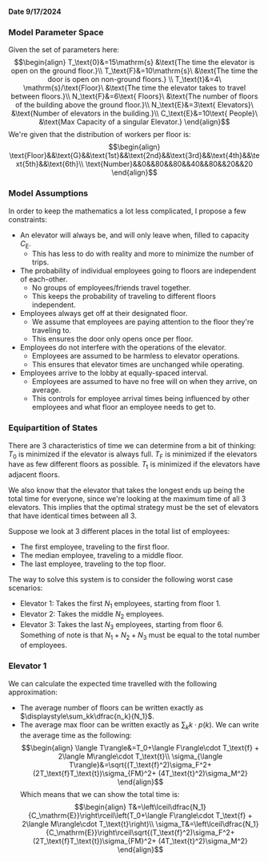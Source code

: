 **Date 9/17/2024**

### Model Parameter Space
Given the set of parameters here:
$$\begin{align}
T_\text{0}&=15\mathrm{s} &\text{The time the elevator is open on the ground floor.}\\
T_\text{F}&=10\mathrm{s}\ &\text{The time the door is open on non-ground floors.} \\
T_\text{t}&=4\ \mathrm{s}/\text{Floor}\ &\text{The time the elevator takes to travel between floors.}\\
N_\text{F}&=6\text{ Floors}\ &\text{The number of floors of the building above the ground floor.}\\
N_\text{E}&=3\text{ Elevators}\ &\text{Number of elevators in the building.}\\
C_\text{E}&=10\text{ People}\ &\text{Max Capacity of a singular Elevator.}
\end{align}$$
We're given that the distribution of workers per floor is:
$$\begin{align}
\text{Floor}&&\text{G}&&\text{1st}&&\text{2nd}&&\text{3rd}&&\text{4th}&&\text{5th}&&\text{6th}\\
\text{Number}&&0&&80&&80&&40&&80&&20&&20
\end{align}$$
### Model Assumptions
In order to keep the mathematics a lot less complicated, I propose a few constraints:
 - An elevator will always be, and will only leave when, filled to capacity $C_\text{E}$.
	 - This has less to do with reality and more to minimize the number of trips.
 - The probability of individual employees going to floors are independent of each-other.
	 - No groups of employees/friends travel together.
	 - This keeps the probability of traveling to different floors independent.
 - Employees always get off at their designated floor.
	 - We assume that employees are paying attention to the floor they're traveling to.
	 - This ensures the door only opens once per floor.
 - Employees do not interfere with the operations of the elevator.
	 - Employees are assumed to be harmless to elevator operations.
	 - This ensures that elevator times are unchanged while operating.
 - Employees arrive to the lobby at equally-spaced interval.
	 - Employees are assumed to have no free will on when they arrive, on average.
	 - This controls for employee arrival times being influenced by other employees and what floor an employee needs to get to.


### Equipartition of States
There are 3 characteristics of time we can determine from a bit of thinking:
$T_0$ is minimized if the elevator is always full.
$T_\mathrm{F}$ is minimized if the elevators have as few different floors as possible.
$T_\mathrm{t}$ is minimized if the elevators have adjacent floors.

We also know that the elevator that takes the longest ends up being the total time for everyone, since we're looking at the maximum time of all 3 elevators. This implies that the optimal strategy must be the set of elevators that have identical times between all 3.

Suppose we look at 3 different places in the total list of employees:
 - The first employee, traveling to the first floor.
 - The median employee, traveling to a middle floor.
 - The last employee, traveling to the top floor.

The way to solve this system is to consider the following worst case scenarios:
 - Elevator 1: Takes the first $N_1$ employees, starting from floor 1.
 - Elevator 2: Takes the middle $N_2$ employees.
 - Elevator 3: Takes the last $N_3$ employees, starting from floor 6.
Something of note is that $N_1+N_2+N_3$ must be equal to the total number of employees.

### Elevator 1
We can calculate the expected time travelled with the following approximation:
 - The average number of floors can be written exactly as $\displaystyle\sum_kk\dfrac{n_k}{N_1}$.
 - The average max floor can be written exactly as $\displaystyle\sum_kk\cdot p(k)$.
We can write the average time as the following:
$$\begin{align}
\langle T\rangle&=T_0+\langle F\rangle\cdot T_\text{f} + 2\langle M\rangle\cdot T_\text{t}\\
\sigma_{\langle T\rangle}&=\sqrt{(T_\text{f}^2)\sigma_F^2+(2T_\text{f}T_\text{t})\sigma_{FM}^2+ (4T_\text{t}^2)\sigma_M^2}
\end{align}$$
Which means that we can show the total time is:
$$\begin{align}
T&=\left\lceil\dfrac{N_1}{C_\mathrm{E}}\right\rceil\left(T_0+\langle F\rangle\cdot T_\text{f} + 2\langle M\rangle\cdot T_\text{t}\right)\\
\sigma_T&=\left\lceil\dfrac{N_1}{C_\mathrm{E}}\right\rceil\sqrt{(T_\text{f}^2)\sigma_F^2+(2T_\text{f}T_\text{t})\sigma_{FM}^2+ (4T_\text{t}^2)\sigma_M^2}
\end{align}$$
